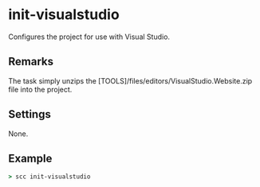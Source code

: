 init-visualstudio
=================
Configures the project for use with Visual Studio.

Remarks
-------
The task simply unzips the [TOOLS]/files/editors/VisualStudio.Website.zip file into the project.

Settings
--------
None.

Example
-------
```cmd
> scc init-visualstudio
```

